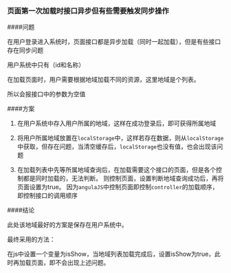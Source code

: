 ### 页面第一次加载时接口异步但有些需要触发同步操作

####问题

在用户登录进入系统时，页面接口都是异步加载（同时一起加载），但是有些接口存在同步问题

用户系统中只有（id和名称）

在加载页面时，用户需要根据地域加载不同的资源，这里地域是个列表。

所以会报接口中的参数为空值


####方案

1. 在用户系统中存入用户所属的地域，这样在成功登录后，即可获得所属地域

2. 将用户所属地域放置在`localStorage`中，这样若存在数据，则从`localStorage`中获取，但存在问题，当清空缓存后，`localStorage`也没有值，也会出现该问题

3. 在加载列表中先等所属地域查询后，在加载需要这个接口的页面，但是各个控制都是同时加载的，无法判断。
   则控制页面，设置判断地域查询成功后，再将页面设置为true。
   因为`angulaJS`中控制页面即控制`controller`的加载顺序，即控制接口的调用顺序


####结论

此处该地域最好的方案是保存在用户系统中。

最终采用的方法：

在js中设置一个变量为isShow，当地域列表加载完成后，设置isShow为true，此时再加载页面，即不会出现上述问题。

